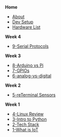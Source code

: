 **Home**
- [About](/)
- [Dev Setup](wk1/vscode-python-setup.md)
- [Hardware List ](wk1/4-hardware-list.md)

**Week 4**
- [9-Serial Protocols](wk4/9-serial-protocols.md)

**Week 3**
- [8-Arduino vs Pi](wk3/8-arduino-vs-raspberry-pi.md)
- [7-GPIOs](wk3/7-gpios.md)
- [6-analog-vs-digital](wk3/6-analog-vs-digital.md)

**Week 2**
- [5-reTerminal Sensors](wk2/5-reterminal-sensors.md)

**Week 1**
- [4-Linux Review](wk1/3-linux-review.md)
- [3-Intro to Python](wk1/2-intro-python.md)
- [2-Tech Stack](wk1/tech-stack.md)
- [1-What is IoT](wk1/1-what-is-iot.md)

<!--
**Week 13**
- [EventHubs with .NET](wk13/eventhub-dotnet.md)

**Week 10**
- [Device Twins](wk10/device-twins.md)
- [Message Storage & Routing](wk10/message-routing-storage.md)

**Week 9**
- [Python Extras](wk9/python-extras.md)

**Week 8**
- [Intro to Azure](wk8/intro-azure-iot.md)
- [Device-Cloud Communication](wk8/device-cloud-communication.md)

**Week 7**
- [IoT Protocols](wk7/iot-protocols.md)

**Week 5**
- [Serial Protocols](wk5/serial-protocols.md)
- [Ohm's Law](wk5/ohms-law.md)

**Week 4**
- [Arduino vs Pi](wk4/arduino-vs-raspberry-pi.md)
- [Analog & Digital Signals](wk4/analog-vs-digital.md)
- [GPIO's](wk4/gpios.md)


-->